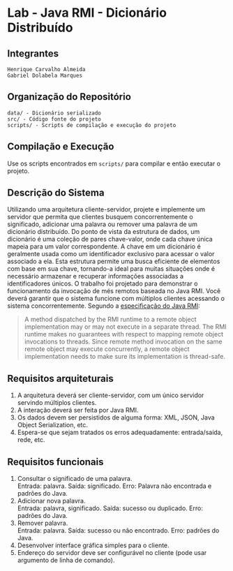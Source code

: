 # Lab - Java RMI - Dicionário Distribuído

## Integrantes

    Henrique Carvalho Almeida
    Gabriel Dolabela Marques

## Organização do Repositório

    data/ - Dicionário serializado
    src/ - Código fonte do projeto
    scripts/ - Scripts de compilação e execução do projeto

## Compilação e Execução

Use os scripts encontrados em `scripts/` para compilar e então executar o projeto.

## Descrição do Sistema

Utilizando uma arquitetura cliente-servidor, projete e implemente um servidor que permita que clientes busquem concorrentemente o significado, adicionar uma palavra ou remover uma palavra de um dicionário distribuído. Do ponto de vista da estrutura de dados, um dicionário é uma coleção de pares chave-valor, onde cada chave única mapeia para um valor correspondente. A chave em um dicionário é geralmente usada como um identificador exclusivo para acessar o valor associado a ela. Esta estrutura permite uma busca eficiente de elementos com base em sua chave, tornando-a ideal para muitas situações onde é necessário armazenar e recuperar informações associadas a identificadores únicos. O trabalho foi projetado para demonstrar o funcionamento da invocação de més remotos baseada no Java RMI. Você deverá garantir que o sistema funcione com múltiplos clientes acessando o sistema concorrentemente. Segundo a [especificação do Java RMI](https://docs.oracle.com/javase/8/docs/technotes/tools/windows/s4-rmi-tools.html):
> A method dispatched by the RMI runtime to a remote object implementation may or may not execute in a separate thread. The RMI runtime makes no guarantees with respect to mapping remote object invocations to threads. Since remote method invocation on the same remote object may execute concurrently, a remote object implementation needs to make sure its implementation is thread-safe.

## Requisitos arquiteturais

1. A arquitetura deverá ser cliente-servidor, com um único servidor servindo múltiplos clientes.
2. A interação deverá ser feita por Java RMI.
3. Os dados devem ser persistidos de alguma forma: XML, JSON, Java Object Serialization, etc.
4. Espera-se que sejam tratados os erros adequadamente: entrada/saída, rede, etc.

## Requisitos funcionais

1. Consultar o significado de uma palavra.  
Entrada: palavra. Saída: significado. Erro: Palavra não encontrada e padrões do Java.
2. Adicionar nova palavra.  
Entrada: palavra, significado. Saída: sucesso ou duplicado. Erro: padrões do Java.
3. Remover palavra.  
Entrada: palavra. Saída: sucesso ou não encontrado. Erro: padrões do Java.
4. Desenvolver interface gráfica simples para o cliente.  
5. Endereço do servidor deve ser configurável no cliente (pode usar argumento de linha de comando).
